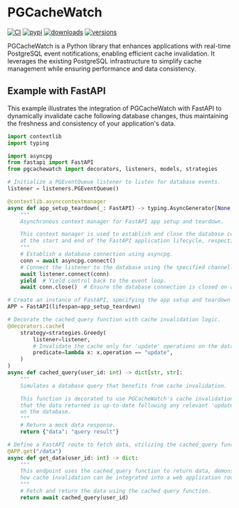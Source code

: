 # PGCacheWatch
[![CI](https://github.com/janbjorge/PGCacheWatch/actions/workflows/ci.yml/badge.svg)](https://github.com/janbjorge/PGCacheWatch/actions/workflows/ci.yml?query=branch%3Amain)
[![pypi](https://img.shields.io/pypi/v/PGCacheWatch.svg)](https://pypi.python.org/pypi/PGCacheWatch)
[![downloads](https://static.pepy.tech/badge/PGCacheWatch/month)](https://pepy.tech/project/PGCacheWatch)
[![versions](https://img.shields.io/pypi/pyversions/PGCacheWatch.svg)](https://github.com/janbjorge/PGCacheWatch)

PGCacheWatch is a Python library that enhances applications with real-time PostgreSQL event notifications, enabling efficient cache invalidation. It leverages the existing PostgreSQL infrastructure to simplify cache management while ensuring performance and data consistency.

## Example with FastAPI
This example illustrates the integration of PGCacheWatch with FastAPI to dynamically invalidate cache following database changes, thus maintaining the freshness and consistency of your application's data.

```python
import contextlib
import typing

import asyncpg
from fastapi import FastAPI
from pgcachewatch import decorators, listeners, models, strategies

# Initialize a PGEventQueue listener to listen for database events.
listener = listeners.PGEventQueue()

@contextlib.asynccontextmanager
async def app_setup_teardown(_: FastAPI) -> typing.AsyncGenerator[None, None]:
    """
    Asynchronous context manager for FastAPI app setup and teardown.

    This context manager is used to establish and close the database connection
    at the start and end of the FastAPI application lifecycle, respectively.
    """
    # Establish a database connection using asyncpg.
    conn = await asyncpg.connect()
    # Connect the listener to the database using the specified channel.
    await listener.connect(conn)
    yield  # Yield control back to the event loop.
    await conn.close()  # Ensure the database connection is closed on app teardown.

# Create an instance of FastAPI, specifying the app setup and teardown actions.
APP = FastAPI(lifespan=app_setup_teardown)

# Decorate the cached_query function with cache invalidation logic.
@decorators.cache(
    strategy=strategies.Greedy(
        listener=listener,
        # Invalidate the cache only for 'update' operations on the database.
        predicate=lambda x: x.operation == "update",
    )
)
async def cached_query(user_id: int) -> dict[str, str]:
    """
    Simulates a database query that benefits from cache invalidation.

    This function is decorated to use PGCacheWatch's cache invalidation, ensuring
    that the data returned is up-to-date following any relevant 'update' operations
    on the database.
    """
    # Return a mock data response.
    return {"data": "query result"}

# Define a FastAPI route to fetch data, utilizing the cached_query function.
@APP.get("/data")
async def get_data(user_id: int) -> dict:
    """
    This endpoint uses the cached_query function to return data, demonstrating
    how cache invalidation can be integrated into a web application route.
    """
    # Fetch and return the data using the cached query function.
    return await cached_query(user_id)
```